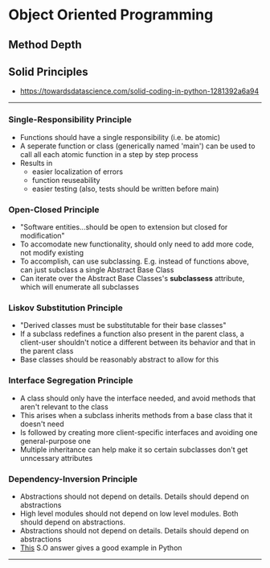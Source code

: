 # Object Oriented Programming

## Method Depth

## Solid Principles 
* https://towardsdatascience.com/solid-coding-in-python-1281392a6a94
*** 

### Single-Responsibility Principle
* Functions should have a single responsibility (i.e. be atomic)
* A seperate function or class (generically named 'main') can be used to call all each atomic function in a step by step process
* Results in
	* easier localization of errors
	* function reuseability
	* easier testing (also, tests should be written before main)

### Open-Closed Principle
* "Software entities...should be open to extension but closed for modification"
* To accomodate new functionality, should only need to add more code, not modify existing
* To accomplish, can use subclassing. E.g. instead of functions above, can just subclass a single Abstract Base Class 
* Can iterate over the Abstract Base Classes's __subclassess__ attribute, which will enumerate all subclasses

### Liskov Substitution Principle
* "Derived classes must be substitutable for their base classes"
* If a subclass redefines a function also present in the parent class, a client-user shouldn't notice a different between its behavior and that in the parent class
* Base classes should be reasonably abstract to allow for this

### Interface Segregation Principle
* A class should only have the interface needed, and avoid methods that aren't relevant to the  class
* This arises when a subclass inherits methods from a base class that it doesn't need
* Is followed by creating more client-specific interfaces and avoiding one general-purpose one
* Multiple inheritance can help make it so certain subclasses don't get unncessary attributes

### Dependency-Inversion Principle
* Abstractions should not depend on details. Details should depend on abstractions
* High level modules should not depend on low level modules. Both should depend on abstractions. 
* Abstractions should not depend on details. Details should depend on abstractions
* [This](https://stackoverflow.com/questions/61358683/dependency-inversion-in-python) S.O answer gives a good example in Python

***